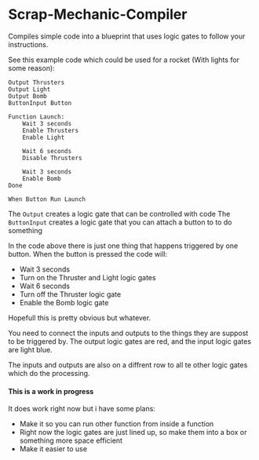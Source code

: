 # Scrap-Mechanic-Compiler
Compiles simple code into a blueprint that uses logic gates to follow your instructions.

See this example code which could be used for a rocket (With lights for some reason):
```
Output Thrusters
Output Light
Output Bomb
ButtonInput Button

Function Launch:
	Wait 3 seconds
	Enable Thrusters
	Enable Light

	Wait 6 seconds
	Disable Thrusters

	Wait 3 seconds
	Enable Bomb
Done

When Button Run Launch
```

The `Output` creates a logic gate that can be controlled with code
The `ButtonInput` creates a logic gate that you can attach a button to to do something

In the code above there is just one thing that happens triggered by one button.
When the button is pressed the code will:
- Wait 3 seconds
- Turn on the Thruster and Light logic gates
- Wait 6 seconds
- Turn off the Thruster logic gate
- Enable the Bomb logic gate

Hopefull this is pretty obvious but whatever.

You need to connect the inputs and outputs to the things they are suppost to be triggered by.
The output logic gates are red, and the input logic gates are light blue.

The inputs and outputs are also on a diffrent row to all te other logic gates which do the processing.

#### This is a work in progress
It does work right now but i have some plans:
- Make it so you can run other function from inside a function
- Right now the logic gates are just lined up, so make them into a box or something more space efficient
- Make it easier to use
